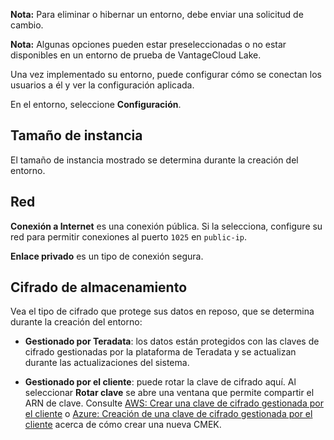 **Nota:** Para eliminar o hibernar un entorno, debe enviar una solicitud de cambio.

**Nota:** Algunas opciones pueden estar preseleccionadas o no estar disponibles en un entorno de prueba de VantageCloud Lake.

Una vez implementado su entorno, puede configurar cómo se conectan los usuarios a él y ver la configuración aplicada.

En el entorno, seleccione **Configuración**.

Tamaño de instancia
-------------------

El tamaño de instancia mostrado se determina durante la creación del entorno.

Red
---

**Conexión a Internet** es una conexión pública. Si la selecciona, configure su red para permitir conexiones al puerto `1025` en `public-ip`.

**Enlace privado** es un tipo de conexión segura.

Cifrado de almacenamiento
-------------------------

Vea el tipo de cifrado que protege sus datos en reposo, que se determina durante la creación del entorno:

-   **Gestionado por Teradata**: los datos están protegidos con las claves de cifrado gestionadas por la plataforma de Teradata y se actualizan durante las actualizaciones del sistema.

-   **Gestionado por el cliente**: puede rotar la clave de cifrado aquí. Al seleccionar **Rotar clave** se abre una ventana que permite compartir el ARN de clave. Consulte [AWS: Crear una clave de cifrado gestionada por el cliente](https://docs.teradata.com/access/sources/dita/topic?dita:topicPath=qly1704828971494.dita&utm_source=console&utm_medium=iph) o [Azure: Creación de una clave de cifrado gestionada por el cliente](https://docs.teradata.com/access/sources/dita/topic?dita:topicPath=ayd1718750859566.dita&utm_source=console&utm_medium=iph) acerca de cómo crear una nueva CMEK.
